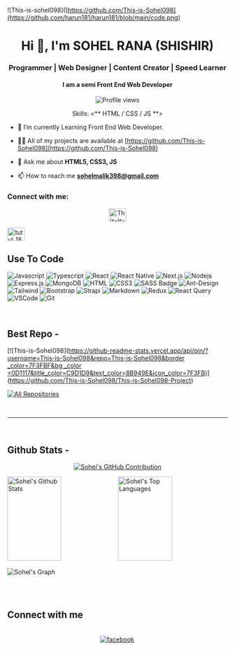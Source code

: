 ![This-is-sohel098]([https://github.com/This-is-Sohel098](https://github.com/harun181/harun181/blob/main/code.png)

<h1 align="center">Hi 👋, I'm SOHEL RANA (SHISHIR)</h1>
<h3 align="center">Programmer | Web Designer | Content Creator | Speed Learner</h3>
<h4 align="center">I am a semi Front End Web Developer</h4>

<div align="center">

![Profile views](https://komarev.com/ghpvc/?username=This-is-Sohel098&color=red)

Skills: <** HTML / CSS / JS **>

</div>

- 🔭 I’m currently Learning Front End Web Developer.

- 👨‍💻 All of my projects are available at [https://github.com/This-is-Sohel098](https://github.com/This-is-Sohel098)

- 💬 Ask me about **HTML5, CSS3, JS**

- 📫 How to reach me **sohelmalik398@gmail.com**

<h3 align="left">Connect with me:</h3>

<p align="center">
<a href="https://(https://www.facebook.com/share/18xemVMccN/)" target="blank"><img align="center" src="https://raw.githubusercontent.com/rahuldkjain/github-profile-readme-generator/master/src/images/icons/Social/facebook.svg" alt="This-is-Sohel098" height="30" width="40" /></a>

<a href="[https://www.instagram.com/sohelmalik10?igsh=Mzh2NWtyYWdiNjRo](https://www.instagram.com/sohelmalik10/)" target="blank"><img align="center" src="https://raw.githubusercontent.com/rahuldkjain/github-profile-readme-generator/master/src/images/icons/Social/instagram.svg" alt="tutul_181" height="30" width="40" /></a>

</p>

## Use To Code

![Javascript](https://img.shields.io/badge/Javascript-F0DB4F?style=for-the-badge&labelColor=black&logo=javascript&logoColor=F0DB4F)
![Typescript](https://img.shields.io/badge/Typescript-007acc?style=for-the-badge&labelColor=black&logo=typescript&logoColor=007acc)
![React](https://img.shields.io/badge/-React-61DBFB?style=for-the-badge&labelColor=black&logo=react&logoColor=61DBFB)
![React Native](https://img.shields.io/badge/React_Native-20232A?style=for-the-badge&logo=react&logoColor=61DAFB)
![Next.js](https://img.shields.io/badge/next.js-000000?style=for-the-badge&logo=nextdotjs&logoColor=white)
![Nodejs](https://img.shields.io/badge/Nodejs-3C873A?style=for-the-badge&labelColor=black&logo=node.js&logoColor=3C873A)
![Express.js](https://img.shields.io/badge/Express.js-000000?style=for-the-badge&logo=express&logoColor=white)
![MongoDB](https://img.shields.io/badge/MongoDB-4EA94B?style=for-the-badge&logo=mongodb&logoColor=white)
![HTML](https://img.shields.io/badge/HTML5-E34F26?style=for-the-badge&logo=html5&logoColor=white)
![CSS3](https://img.shields.io/badge/CSS3-1572B6?style=for-the-badge&logo=css3&logoColor=white)
![SASS Badge](https://img.shields.io/badge/Sass-CC6699?style=for-the-badge&logo=sass&logoColor=white)
![Ant-Design](https://img.shields.io/badge/AntDesign-0170FE?style=for-the-badge&logo=antdesign&logoColor=white)
![Tailwind](https://img.shields.io/badge/Tailwind_CSS-092749?style=for-the-badge&logo=tailwindcss&logoColor=06B6D4&labelColor=000000)
![Bootstrap](https://img.shields.io/badge/Bootstrap-563D7C?style=for-the-badge&logo=bootstrap&logoColor=white)
![Strapi](https://img.shields.io/badge/strapi-2E7EEA?style=for-the-badge&logo=strapi&logoColor=white)
![Markdown](https://img.shields.io/badge/Markdown-000000?style=for-the-badge&logo=markdown&logoColor=white)
![Redux](https://img.shields.io/badge/Redux-593D88?style=for-the-badge&logo=redux&logoColor=white)
![React Query](https://img.shields.io/badge/-React_Query-FF4154?style=for-the-badge&logo=react%20query&logoColor=white)
![VSCode](https://img.shields.io/badge/Visual_Studio-0078d7?style=for-the-badge&logo=visual%20studio&logoColor=white)
![Git](https://img.shields.io/badge/Git-F05032?style=for-the-badge&logo=git&logoColor=white)

<br/>

## Best Repo -

[![This-is-Sohel098]([https://github-readme-stats.vercel.app/api/pin/?username=This-is-Sohel098&repo=This-is-Sohel098&border _color=7F3FBF&bg _color =0D1117&title_color=C9D1D9&text_color=8B949E&icon_color=7F3FB](https://github.com/This-is-Sohel098/This-is-Sohel098/blob/main/README.md))](https://github.com/This-is-Sohel098/This-is-Sohel098-Project)


<p align="left">
  <a href="https://github.com/This-is-Sohel098?tab=repositories" target="_blank"><img alt="All Repositories" title="All Repositories" src="https://img.shields.io/badge/-All%20Repos-2962FF?style=for-the-badge&logo=koding&logoColor=white"/></a>
</p>

<br/>
<hr/>
<br/>

## Github Stats -

<p align="center">
  <a href="https://github.com/This-is-Sohel098">
    <img src="https://github-profile-summary-cards.vercel.app/api/cards/profile-details?username=This-is-Sohel098&theme=radical" alt="Sohel's GitHub Contribution"/>
  </a>
</p>

<a> 
    <a href="https://github.com/This-is-Sohel098"><img alt="Sohel's Github Stats" src="https://denvercoder1-github-readme-stats.vercel.app/api?username=This-is-Sohel098&show_icons=true&count_private=true&theme=react&border_color=7F3FBF&bg_color=0D1117&title_color=F85D7F&icon_color=F8D866" height="192px" width="49.5%"/></a>
  <a href="https://github.com/This-is-Sohel098"><img alt="Sohel's Top Languages" src="https://denvercoder1-github-readme-stats.vercel.app/api/top-langs/?username=This-is-Sohel098&langs_count=8&layout=compact&theme=react&border_color=7F3FBF&bg_color=0D1117&title_color=F85D7F&icon_color=F8D866" height="192px" width="49.5%"/></a>
  <br/>
</a>

![Sohel's Graph](https://github-readme-activity-graph.vercel.app/graph?username=This-is-Sohel098&custom_title=Harun's%20GitHub%20Activity%20Graph&bg_color=0D1117&color=7F3FBF&line=7F3FBF&point=7F3FBF&area_color=FFFFFF&title_color=FFFFFF&area=true)

<br/>

<br/>

## Connect with me

<div align="center">
<br/>


<a href="https://www.facebook.com/share/18xemVMccN/" target="_blank">
<img src=https://img.shields.io/badge/facebook-%232E87FB.svg?&style=for-the-badge&logo=facebook&logoColor=white alt=facebook style="margin-bottom: 5px; margin-right: 2px;" />
</a>  
</div>
